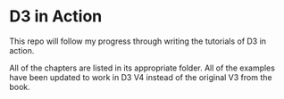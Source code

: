 # D3 in Action

This repo will follow my progress through writing the tutorials of D3 in action.

All of the chapters are listed in its appropriate folder. All of the examples have been updated to work in D3 V4 instead of the original V3 from the book.